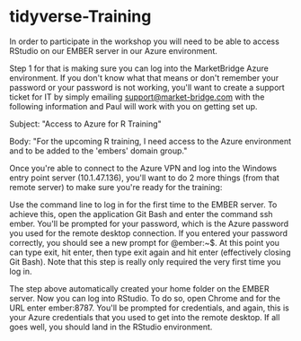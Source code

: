 # tidyverse-Training

In order to participate in the workshop you will need to be able to access RStudio on our EMBER server in our Azure environment.

Step 1 for that is making sure you can log into the MarketBridge Azure environment. If you don't know what that means or don't remember your password or your password is not working, you'll want to create a support ticket for IT by simply emailing support@market-bridge.com with the following information and Paul will work with you on getting set up.

Subject: "Access to Azure for R Training"

Body: "For the upcoming R training, I need access to the Azure environment and to be added to the 'embers' domain group."

Once you're able to connect to the Azure VPN and log into the Windows entry point server (10.1.47.136), you'll want to do 2 more things (from that remote server) to make sure you're ready for the training:

Use the command line to log in for the first time to the EMBER server. To achieve this, open the application Git Bash and enter the command ssh ember. You'll be prompted for your password, which is the Azure password you used for the remote desktop connection. If you entered your password correctly, you should see a new prompt for <user>@ember:~$. At this point you can type exit, hit enter, then type exit again and hit enter (effectively closing Git Bash). Note that this step is really only required the very first time you log in.

The step above automatically created your home folder on the EMBER server. Now you can log into RStudio. To do so, open Chrome and for the URL enter ember:8787. You'll be prompted for credentials, and again, this is your Azure credentials that you used to get into the remote desktop. If all goes well, you should land in the RStudio environment.
